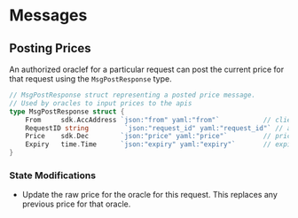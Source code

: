 <!--
order: 3
-->

# Messages

## Posting Prices

An authorized oraclef for a particular request can post the current price for that request using the `MsgPostResponse` type.

```go
// MsgPostResponse struct representing a posted price message.
// Used by oracles to input prices to the apis
type MsgPostResponse struct {
	From     sdk.AccAddress `json:"from" yaml:"from"`           // client that sent in this address
	RequestID string         `json:"request_id" yaml:"request_id"` // asset code used by exchanges/api
	Price    sdk.Dec        `json:"price" yaml:"price"`         // price in decimal (max precision 18)
	Expiry   time.Time      `json:"expiry" yaml:"expiry"`       // expiry time
}
```

### State Modifications

- Update the raw price for the oracle for this request. This replaces any previous price for that oracle.
